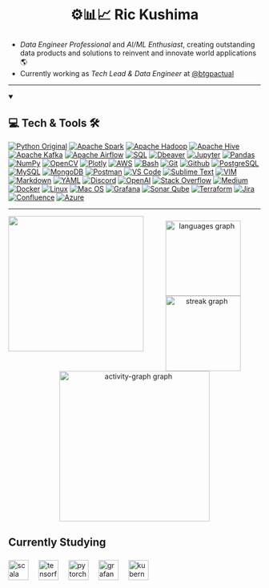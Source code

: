 <h1 align="center">⚙️📊📈 Ric Kushima</h1>

###

- *Data Engineer Professional* and *AI/ML Enthusiast*, creating outstanding data products and solutions to reinvent and innovate world applications 🌎
- Currently working as *Tech Lead & Data Engineer* at [@btgpactual](https://www.btgpactual.com/)
---
<details open> 
  <summary><h2>💻 Tech & Tools 🛠️</h2></summary>
  <!--Later on add reference to open code in my repo with language or technology mentioned > example https://github.com/search?q=user%3ADenverCoder1+language%3Apython -->
   <p>
      <a href="#"><img alt="Python Original" src="https://custom-icon-badges.demolab.com/badge/Python-000000.svg?logo=python-blueyellow"></a>
      <a href="#"><img alt="Apache Spark" src="https://custom-icon-badges.demolab.com/badge/Apache%20Spark-white.svg?logo=apache-spark-star"></a>
      <a href="#"><img alt="Apache Hadoop" src="https://img.shields.io/badge/Apache%20Hadoop-6BCEFF?logo=apachehadoop&logoColor=black"></a>
      <a href="#"><img alt="Apache Hive" src="https://img.shields.io/badge/Apache%20Hive-FDEE21?logo=apachehive&logoColor=black"></a>
      <a href="#"><img alt="Apache Kafka" src="https://img.shields.io/badge/Apache%20Kafka-000?logo=apachekafka"></a>
      <a href="#"><img alt="Apache Airflow" src="https://custom-icon-badges.demolab.com/badge/Apache%20Airflow-white.svg?logo=airflow-icon"></a>
      <a href="#"><img alt="SQL" src="https://custom-icon-badges.demolab.com/badge/SQL-025E8C.svg?logo=database&logoColor=white"></a>
      <a href="#"><img alt="Dbeaver" src="https://custom-icon-badges.demolab.com/badge/DBeaver-372923?logo=dbeaver-mono&logoColor=white"></a>
      <a href="#"><img alt="Jupyter" src="https://img.shields.io/badge/Jupyter-F37626.svg?logo=Jupyter&logoColor=white"></a>
      <a href="#"><img alt="Pandas" src="https://img.shields.io/badge/Pandas-150458.svg?logo=pandas&logoColor=white"></a>
      <a href="#"><img alt="NumPy" src="https://img.shields.io/badge/Numpy-013243.svg?logo=numpy&logoColor=white"></a>
      <a href="#"><img alt="OpenCV" src="https://img.shields.io/badge/OpenCV-%23white.svg?logo=opencv&logoColor=white"></a>
      <a href="#"><img alt="Plotly" src="https://img.shields.io/badge/Plotly-%233F4F75.svg?logo=plotly&logoColor=white"></a>
      <a href="#"><img alt="AWS" src="https://custom-icon-badges.demolab.com/badge/AWS-white.svg?logo=aws-icon"></a>
      <a href="#"><img alt="Bash" src="https://img.shields.io/badge/Bash-121011.svg?logo=gnu-bash&logoColor=white"></a>
      <a href="#"><img alt="Git" src="https://img.shields.io/badge/Git-black?&logo=git"></a>
      <a href="#"><img alt="Github" src="https://img.shields.io/badge/GitHub-181717?&logo=github&logoColor=white"></a>
      <a href="#"><img alt="PostgreSQL" src ="https://img.shields.io/badge/PostgreSQL-316192.svg?logo=postgresql&logoColor=white"></a>
      <a href="#"><img alt="MySQL" src="https://img.shields.io/badge/MySQL-4378A0.svg?logo=mysql&logoColor=white"></a>
      <a href="#"><img alt="MongoDB" src="https://img.shields.io/badge/MongoDB-%234ea94b.svg?logo=mongodb&logoColor=white"></a>
      <a href="#"><img alt="Postman" src="https://img.shields.io/badge/Postman-FF6C37?logo=postman&logoColor=white"></a>
      <a href="#"><img alt="VS Code" src="https://custom-icon-badges.demolab.com/badge/Visual%20Studio%20Code-121011.svg?logo=visual-studio-code"></a>
      <a href="#"><img alt="Sublime Text" src="https://img.shields.io/badge/Sublime%20Text-%23575757.svg?logo=sublime-text&logoColor=important"></a>
      <a href="#"><img alt="VIM" src="https://img.shields.io/badge/VIM-%2311AB00.svg?logo=vim&logoColor=white"></a>
      <a href="#"><img alt="Markdown" src="https://img.shields.io/badge/Markdown-000000.svg?logo=markdown&logoColor=white"></a>
      <a href="#"><img alt="YAML" src="https://img.shields.io/badge/YAML-%23ffffff.svg?logo=yaml&logoColor=151515"></a>
      <a href="#"><img alt="Discord" src="https://img.shields.io/badge/Discord-5865F2.svg?logo=discord&logoColor=white"></a>
      <a href="#"><img alt="OpenAI" src="https://img.shields.io/badge/OpenAI-74aa9c?logo=openai&logoColor=white"></a>
      <a href="#"><img alt="Stack Overflow" src="https://img.shields.io/badge/Stack%20Overflow-FE7A16?logo=stack-overflow&logoColor=white"></a>
      <a href="#"><img alt="Medium" src="https://img.shields.io/badge/Medium-12100E?logo=medium&logoColor=white"></a>
      <a href="#"><img alt="Docker" src="https://img.shields.io/badge/Docker-%230db7ed.svg?logo=docker&logoColor=white"></a>
      <a href="#"><img alt="Linux" src="https://img.shields.io/badge/Linux-FCC624?logo=linux&logoColor=black"></a>
      <a href="#"><img alt="Mac OS" src="https://img.shields.io/badge/macOS-000000?logo=apple&logoColor=white"></a>
      <a href="#"><img alt="Grafana" src="https://img.shields.io/badge/Grafana-%23F46800.svg?logo=grafana&logoColor=white"></a>
      <a href="#"><img alt="Sonar Qube" src="https://img.shields.io/badge/SonarQube-black?logo=sonarqube&logoColor=4E9BCD"></a>
      <a href="#"><img alt="Terraform" src="https://img.shields.io/badge/Terraform-%235835CC.svg?logo=terraform&logoColor=white"></a>
      <a href="#"><img alt="Jira" src="https://img.shields.io/badge/Jira-%230A0FFF.svg?logo=jira&logoColor=white"></a>
      <a href="#"><img alt="Confluence" src="https://img.shields.io/badge/Confluence-%23172BF4.svg?logo=confluence&logoColor=white"></a>
      <a href="#"><img alt="Azure" src="https://custom-icon-badges.demolab.com/badge/Azure-121011.svg?logo=azure-icon"></a>
  </p>
</details>

---

<img align="left" height="270" src="https://i.imgur.com/vUIMjqX.gif"/>

###

<div align="center">
  <img src="https://github-readme-stats.vercel.app/api/top-langs?username=rickushima&locale=en&hide_title=false&layout=compact&card_width=320&langs_count=5&theme=shades-of-purple&hide_border=false&order=2" height="150" alt="languages graph"/>
  <img src="https://streak-stats.demolab.com?user=rickushima&locale=en&mode=daily&theme=shades-of-purple&hide_border=false&border_radius=5&order=3" height="150" alt="streak graph"/>
  <img src="https://github-readme-activity-graph.vercel.app/graph?username=rickushima&radius=16&theme=modern-lilac&area=true&order=5" height="300" alt="activity-graph graph"/>
</div>

###

<h2 align="left"> Currently Studying</h2>

###

<div align="left">
  <img src="https://cdn.jsdelivr.net/gh/devicons/devicon/icons/scala/scala-original.svg" height="40" alt="scala logo"/>
  <img width="12" />
  <img src="https://cdn.jsdelivr.net/gh/devicons/devicon/icons/tensorflow/tensorflow-original.svg" height="40" alt="tensorflow logo"/>
  <img width="12" />
  <img src="https://cdn.jsdelivr.net/gh/devicons/devicon/icons/pytorch/pytorch-original.svg" height="40" alt="pytorch logo"/>
  <img width="12" />
  <img src="https://cdn.jsdelivr.net/gh/devicons/devicon/icons/grafana/grafana-original.svg" height="40" alt="grafana logo"/>
  <img width="12" />
  <img src="https://cdn.jsdelivr.net/gh/devicons/devicon/icons/kubernetes/kubernetes-plain.svg" height="40" alt="kubernetes logo"/>
</div>

###
